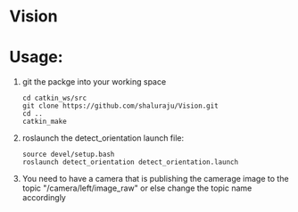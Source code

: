 # Vision
 

# Usage:
1. git the packge into your working space

    ```
    cd catkin_ws/src
    git clone https://github.com/shaluraju/Vision.git
    cd ..
    catkin_make
    ```
2. roslaunch the detect_orientation launch file:
    ```
    source devel/setup.bash
    roslaunch detect_orientation detect_orientation.launch

    ```

3. You need to have a camera that is publishing the camerage image to the topic "/camera/left/image_raw" or else change the topic name accordingly
